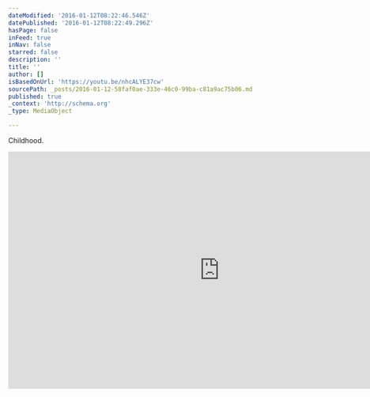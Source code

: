 ```yaml
---
dateModified: '2016-01-12T08:22:46.546Z'
datePublished: '2016-01-12T08:22:49.296Z'
hasPage: false
inFeed: true
inNav: false
starred: false
description: ''
title: ''
author: []
isBasedOnUrl: 'https://youtu.be/nhcALYE37cw'
sourcePath: _posts/2016-01-12-58faf0ae-333e-46c0-99ba-c81a9ac75b06.md
published: true
_context: 'http://schema.org'
_type: MediaObject

---
```

Childhood. 

<iframe src="https://cdn.embedly.com/widgets/media.html?src=https%3A%2F%2Fwww.youtube.com%2Fembed%2FnhcALYE37cw%3Ffeature%3Doembed&amp;url=https%3A%2F%2Fwww.youtube.com%2Fwatch%3Fv%3DnhcALYE37cw%26feature%3Dyoutu.be&amp;image=https%3A%2F%2Fi.ytimg.com%2Fvi%2FnhcALYE37cw%2Fhqdefault.jpg&amp;key=b7d04c9b404c499eba89ee7072e1c4f7&amp;type=text%2Fhtml&amp;schema=youtube" width="854" height="480" scrolling="no" frameborder="0" allowfullscreen="allowfullscreen" style=""></iframe>